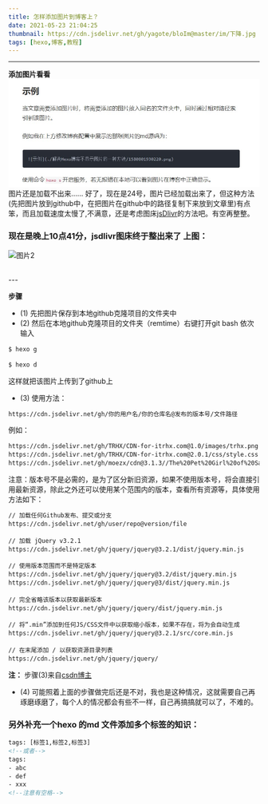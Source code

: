 ```yaml
---
title: 怎样添加图片到博客上？
date: 2021-05-23 21:04:25
thumbnail: https://cdn.jsdelivr.net/gh/yagote/bloIm@master/im/下降.jpg
tags: [hexo,博客,教程]
---
```

---
<!--more-->
**添加图片看看**
![图片1]( https://raw.githubusercontent.com/yagote/yagote.github.io/master/2021/05/23/%E6%B7%BB%E5%8A%A0%E4%BA%86%E5%9B%BE%E7%89%87%E7%9A%84%E5%8D%9A%E5%AE%A2/%E5%9B%BE%E7%89%871.jpg)
图片还是加载不出来……  好了，现在是24号，图片已经加载出来了，但这种方法(先把图片放到github中，在把图片在github中的路径复制下来放到文章里)有点笨，而且加载速度太慢了,不满意，还是考虑图床[jsDlivr](https://www.jsdelivr.com/)的方法吧。有空再整整。

### 现在是晚上10点41分，jsdlivr图床终于整出来了  上图：

![图片2]( https://cdn.jsdelivr.net/gh/yagote/yagote.github.io@master/img/小黄人2.jpg) 
<!-- https与前面的括号有一个空格 -->


<br>
---

**步骤**
+ (1) 先把图片保存到本地github克隆项目的文件夹中
+ (2) 然后在本地github克隆项目的文件夹（remtime）右键打开git bash 依次输入
``` bash
$ hexo g
```
``` bash
$ hexo d
```
这样就把该图片上传到了github上
+ (3) 使用方法：
```html
https://cdn.jsdelivr.net/gh/你的用户名/你的仓库名@发布的版本号/文件路径

```
例如：
```html
https://cdn.jsdelivr.net/gh/TRHX/CDN-for-itrhx.com@1.0/images/trhx.png
https://cdn.jsdelivr.net/gh/TRHX/CDN-for-itrhx.com@2.0.1/css/style.css
https://cdn.jsdelivr.net/gh/moezx/cdn@3.1.3//The%20Pet%20Girl%20of%20Sakurasou.mp4
```
注意：版本号不是必需的，是为了区分新旧资源，如果不使用版本号，将会直接引用最新资源，除此之外还可以使用某个范围内的版本，查看所有资源等，具体使用方法如下：
```html
// 加载任何Github发布、提交或分支
https://cdn.jsdelivr.net/gh/user/repo@version/file

// 加载 jQuery v3.2.1
https://cdn.jsdelivr.net/gh/jquery/jquery@3.2.1/dist/jquery.min.js

// 使用版本范围而不是特定版本
https://cdn.jsdelivr.net/gh/jquery/jquery@3.2/dist/jquery.min.js
https://cdn.jsdelivr.net/gh/jquery/jquery@3/dist/jquery.min.js

// 完全省略该版本以获取最新版本
https://cdn.jsdelivr.net/gh/jquery/jquery/dist/jquery.min.js

// 将“.min”添加到任何JS/CSS文件中以获取缩小版本，如果不存在，将为会自动生成
https://cdn.jsdelivr.net/gh/jquery/jquery@3.2.1/src/core.min.js

// 在末尾添加 / 以获取资源目录列表
https://cdn.jsdelivr.net/gh/jquery/jquery/
```
**注：** 步骤(3)来自[csdn博主](https://blog.csdn.net/qq_36759224/article/details/86936453)
+ (4) 可能照着上面的步骤做完后还是不对，我也是这种情况，这就需要自己再琢磨琢磨了，每个人的情况都会有些不一样，自己再搞搞就可以了，不难的。

### 另外补充一个hexo 的md 文件添加多个标签的知识：
```html
tags: [标签1,标签2,标签3]
<!--或者-->
tags: 
- abc
- def
- xxx
<!--注意有空格-->
```